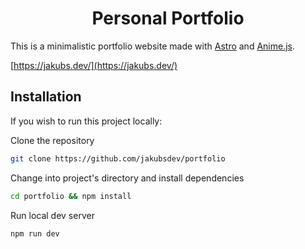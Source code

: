 <h1 align='center'>Personal Portfolio</h1>

This is a minimalistic portfolio website made with [Astro](https://astro.build/) and [Anime.js](https://animejs.com/).

[https://jakubs.dev/](https://jakubs.dev/)

## Installation

If you wish to run this project locally:

Clone the repository
```bash
git clone https://github.com/jakubsdev/portfolio
```

Change into project's directory and install dependencies
```bash
cd portfolio && npm install
```

Run local dev server
```bash
npm run dev
```

